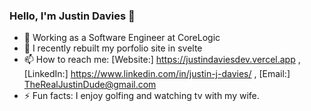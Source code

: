 ### Hello, I'm Justin Davies 👋

- 🔭 Working as a Software Engineer at CoreLogic
- 🌱 I recently rebuilt my porfolio site in svelte
- 📫 How to reach me: [Website:] https://justindaviesdev.vercel.app , [LinkedIn:] https://www.linkedin.com/in/justin-j-davies/ , [Email:] TheRealJustinDude@gmail.com
- ⚡ Fun facts: I enjoy golfing and watching tv with my wife. 

<!--
- 👯 I’m looking to collaborate on ...
- 🤔 I’m looking for help with ...
- 😄 Pronouns: ...
- 💬 Ask me about ...
-->
